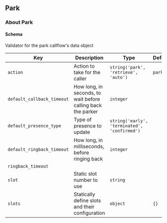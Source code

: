 ## Park

### About Park

#### Schema

Validator for the park callflow's data object



Key | Description | Type | Default | Required
--- | ----------- | ---- | ------- | --------
`action` | Action to take for the caller | `string('park', 'retrieve', 'auto')` | `park` | `false`
`default_callback_timeout` | How long, in seconds, to wait before calling back the parker | `integer` |   | `false`
`default_presence_type` | Type of presence to update | `string('early', 'terminated', 'confirmed')` |   | `false`
`default_ringback_timeout` | How long, in milliseconds, before ringing back | `integer` |   | `false`
`ringback_timeout` |  |   |   | `false`
`slot` | Static slot number to use | `string` |   | `false`
`slots` | Statically define slots and their configuration | `object` | `{}` | `false`


